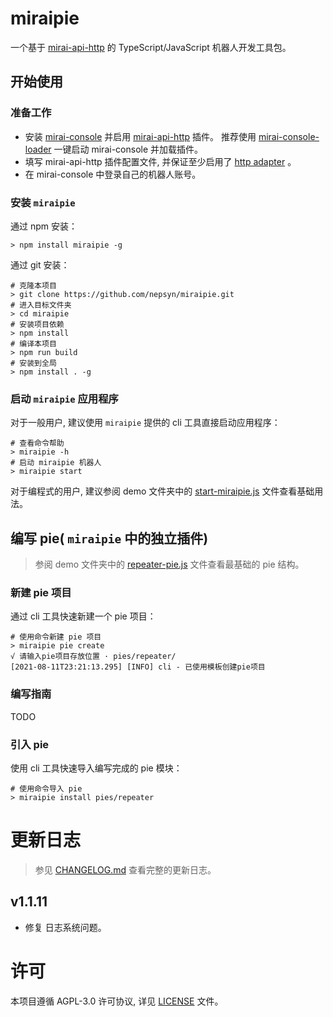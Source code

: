 # miraipie

一个基于 [mirai-api-http](https://github.com/project-mirai/mirai-api-http) 的 TypeScript/JavaScript 机器人开发工具包。

## 开始使用

### 准备工作

- 安装 [mirai-console](https://github.com/mamoe/mirai-console)
  并启用 [mirai-api-http](https://github.com/project-mirai/mirai-api-http) 插件。
  推荐使用 [mirai-console-loader](https://github.com/iTXTech/mirai-console-loader) 一键启动 mirai-console 并加载插件。
- 填写 mirai-api-http 插件配置文件, 并保证至少启用了 [http adapter](https://github.com/project-mirai/mirai-api-http#adapter) 。
- 在 mirai-console 中登录自己的机器人账号。

### 安装 `miraipie`

通过 npm 安装：

```shell
> npm install miraipie -g
```

通过 git 安装：

```shell
# 克隆本项目
> git clone https://github.com/nepsyn/miraipie.git
# 进入目标文件夹
> cd miraipie
# 安装项目依赖
> npm install
# 编译本项目
> npm run build
# 安装到全局
> npm install . -g
```

### 启动 `miraipie` 应用程序

对于一般用户, 建议使用 `miraipie` 提供的 cli 工具直接启动应用程序：

```shell
# 查看命令帮助
> miraipie -h
# 启动 miraipie 机器人
> miraipie start
```

对于编程式的用户, 建议参阅 demo 文件夹中的 [start-miraipie.js](demo/start-miraipie.js) 文件查看基础用法。

## 编写 pie( `miraipie` 中的独立插件)

> 参阅 demo 文件夹中的 [repeater-pie.js](demo/repeater-pie.js) 文件查看最基础的 pie 结构。

### 新建 pie 项目

通过 cli 工具快速新建一个 pie 项目：

```shell
# 使用命令新建 pie 项目
> miraipie pie create
√ 请输入pie项目存放位置 · pies/repeater/
[2021-08-11T23:21:13.295] [INFO] cli - 已使用模板创建pie项目
```

### 编写指南

TODO

### 引入 pie

使用 cli 工具快速导入编写完成的 pie 模块：

```shell
# 使用命令导入 pie
> miraipie install pies/repeater
```

# 更新日志

> 参见 [CHANGELOG.md](CHANGELOG.md) 查看完整的更新日志。

## v1.1.11

- 修复 日志系统问题。

# 许可

本项目遵循 AGPL-3.0 许可协议, 详见 [LICENSE](LICENSE) 文件。
